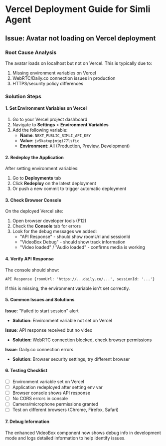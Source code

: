 # Vercel Deployment Guide for Simli Agent

## Issue: Avatar not loading on Vercel deployment

### Root Cause Analysis
The avatar loads on localhost but not on Vercel. This is typically due to:
1. Missing environment variables on Vercel
2. WebRTC/Daily.co connection issues in production
3. HTTPS/security policy differences

### Solution Steps

#### 1. Set Environment Variables on Vercel
1. Go to your Vercel project dashboard
2. Navigate to **Settings** > **Environment Variables**
3. Add the following variable:
   - **Name**: `NEXT_PUBLIC_SIMLI_API_KEY`
   - **Value**: `jv5katupjmjgi77lsfic`
   - **Environment**: All (Production, Preview, Development)

#### 2. Redeploy the Application
After setting environment variables:
1. Go to **Deployments** tab
2. Click **Redeploy** on the latest deployment
3. Or push a new commit to trigger automatic deployment

#### 3. Check Browser Console
On the deployed Vercel site:
1. Open browser developer tools (F12)
2. Check the **Console** tab for errors
3. Look for the debug messages we added:
   - "API Response" - should show roomUrl and sessionId
   - "VideoBox Debug" - should show track information
   - "Video loaded" / "Audio loaded" - confirms media is working

#### 4. Verify API Response
The console should show:
```
API Response {roomUrl: 'https://...daily.co/...', sessionId: '...'}
```

If this is missing, the environment variable isn't set correctly.

#### 5. Common Issues and Solutions

**Issue**: "Failed to start session" alert
- **Solution**: Environment variable not set on Vercel

**Issue**: API response received but no video
- **Solution**: WebRTC connection blocked, check browser permissions

**Issue**: Daily.co connection errors
- **Solution**: Browser security settings, try different browser

#### 6. Testing Checklist
- [ ] Environment variable set on Vercel
- [ ] Application redeployed after setting env var
- [ ] Browser console shows API response
- [ ] No CORS errors in console
- [ ] Camera/microphone permissions granted
- [ ] Test on different browsers (Chrome, Firefox, Safari)

#### 7. Debug Information
The enhanced VideoBox component now shows debug info in development mode and logs detailed information to help identify issues.

